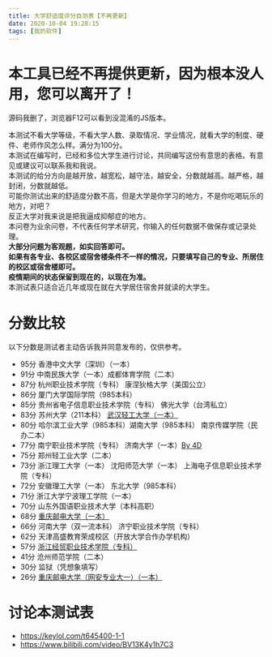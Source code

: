 ```yaml
---
title: 大学舒适度评分自测表【不再更新】
date: 2020-10-04 19:28:15
tags: [我的软件]
---
```


# 本工具已经不再提供更新，因为根本没人用，您可以离开了！

源码我删了，浏览器F12可以看到没混淆的JS版本。

本测试不看大学等级，不看大学人数、录取情况、学业情况，就看大学的制度、硬件、老师作风怎么样。满分为100分。  
本测试在编写时，已经和多位大学生进行讨论，共同编写这份有意思的表格。有意见或建议可以联系我和我说。  
本测试的给分方向是越开放，越宽松，越守法，越安全，分数就越高。越严格，越封闭，分数就越低。  
可能你测试出来的舒适度分数不高，但是大学是你学习的地方，不是你吃喝玩乐的地方，对吧？  
反正大学对我来说是把我逼成抑郁症的地方。  
本问卷为业余问卷，不代表任何学术研究，你输入的任何数据不做保存或记录处理。  
**大部分问题为客观题，如实回答即可。**   
**如果有各专业、各校区或宿舍楼条件不一样的情况，只要填写自己的专业、所居住的校区或宿舍楼即可。**  
**疫情期间的状态保留到现在的，以现在为准。**  
本测试表只适合近几年或现在就在大学居住宿舍并就读的大学生。   
<div id="testcontent">  </div><script src="/js/university_points.js"></script>

# 分数比较
以下分数是测试者主动告诉我并同意发布的，仅供参考。
- 95分 香港中文大学（深圳）（一本）
- 91分 中南民族大学（一本）成都体育学院（二本）
- 87分 杭州职业技术学院（专科） 康涅狄格大学（美国公立）
- 86分 厦门大学国际学院（985本科）
- 85分 贵州省电子信息职业技术学院（专科） 佛光大学（台湾私立）
- 83分 苏州大学（211本科） [武汉轻工大学（一本）](https://s1.ax1x.com/2020/10/06/0N1Lin.png)
- 80分 哈尔滨工业大学（985本科）湖南大学（985本科） 南京传媒学院（民办二本） 
- 77分 南宁职业技术学院（专科） 济南大学（一本）[By 4D](https://www.luojunhua.cn/)
- 75分 郑州轻工业大学（二本）
- 73分 浙江理工大学（一本） 沈阳师范大学（一本） 上海电子信息职业技术学院（专科） 
- 72分 安徽理工大学（一本） 东北大学（985本科）
- 71分 浙江大学宁波理工学院（一本）
- 70分 山东外国语职业技术大学（本科高职）
- 68分 [重庆邮电大学（一本）](https://s1.ax1x.com/2020/10/07/0d3NVS.png)
- 66分 河南大学（双一流本科） 济宁职业技术学院（专科） 
- 62分 天津高盛教育荣成校区（开放大学合作办学机构）
- 57分 [浙江经贸职业技术学院（专科）](https://s1.ax1x.com/2020/10/06/0NPotJ.png)
- 41分 沧州师范学院（二本）
- 30分 监狱（凭想象填写）
- 26分 [重庆邮电大学（网安专业大一）（一本）](https://s1.ax1x.com/2020/10/06/0NPIk4.png)

# 讨论本测试表
- https://keylol.com/t645400-1-1  
- https://www.bilibili.com/video/BV13K4y1h7C3  
